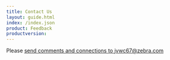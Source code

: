 ```yaml
---
title: Contact Us
layout: guide.html
index: /index.json
product: Feedback
productversion: 
---  
```


Please [send comments and connections to jvwc67@zebra.com](mailto:jvwc67@zebra.com?Subject=TechDocs%20Feedback)